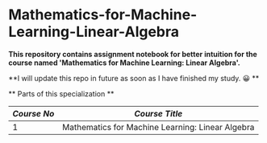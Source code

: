 # Mathematics-for-Machine-Learning-Linear-Algebra
**This repository contains assignment notebook for better intuition for the course named 'Mathematics for Machine Learning: Linear Algebra'.**

**I will update this repo in future as soon as I have finished my study. :grinning:	**

** Parts of this specialization **

_Course No_ | _Course Title_
------------ | -------------
1   | Mathematics for Machine Learning: Linear Algebra
